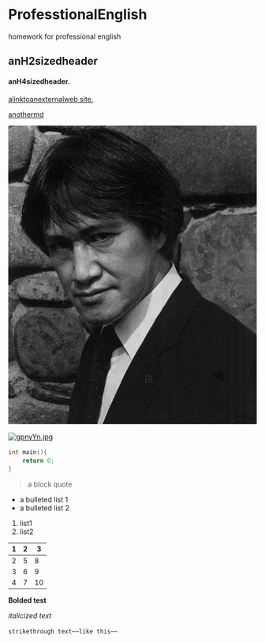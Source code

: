 # ProfesstionalEnglish
homework for professional english

##  anH2sizedheader

#### anH4sizedheader.

[alinktoanexternalweb site.](https://www.baidu.com)

[anothermd](https://github.com/PaofYueng/ProfesstionalEnglish/blob/main/another.md)

![](https://github.com/PaofYueng/ProfesstionalEnglish/blob/main/apicture.jpg)

[![gpnyYn.jpg](https://z3.ax1x.com/2021/04/26/gpnyYn.jpg)](https://imgtu.com/i/gpnyYn)

```cpp
int main(){
	return 0;
}
```

> a block quote

- a bulleted list 1
- a bulleted list 2

1.  list1
2.  list2

| 1    | 2    | 3    |
| ---- | ---- | ---- |
| 2    | 5    | 8    |
| 3    | 6    | 9    |
| 4    | 7    | 10   |

**Bolded test**

*italicized text*

`strikethrough text~~like this~~`